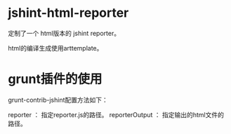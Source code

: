 jshint-html-reporter
====================
定制了一个 html版本的 jshint  reporter。

html的编译生成使用arttemplate。

grunt插件的使用
===================
grunt-contrib-jshint配置方法如下：

reporter ： 指定reporter.js的路径。
reporterOutput ： 指定输出的html文件的路径。




